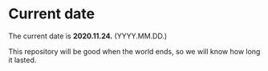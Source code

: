 # Current date

The current date is **2020.11.24.** (YYYY.MM.DD.)

This repository will be good when the world ends, so we will know how long it lasted.